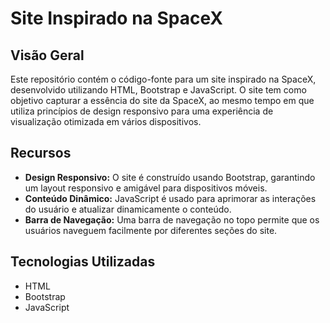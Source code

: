 # Site Inspirado na SpaceX

## Visão Geral

Este repositório contém o código-fonte para um site inspirado na SpaceX, desenvolvido utilizando HTML, Bootstrap e JavaScript. O site tem como objetivo capturar a essência do site da SpaceX, ao mesmo tempo em que utiliza princípios de design responsivo para uma experiência de visualização otimizada em vários dispositivos.

## Recursos

- **Design Responsivo:** O site é construído usando Bootstrap, garantindo um layout responsivo e amigável para dispositivos móveis.
- **Conteúdo Dinâmico:** JavaScript é usado para aprimorar as interações do usuário e atualizar dinamicamente o conteúdo.
- **Barra de Navegação:** Uma barra de navegação no topo permite que os usuários naveguem facilmente por diferentes seções do site.


## Tecnologias Utilizadas

- HTML
- Bootstrap
- JavaScript

